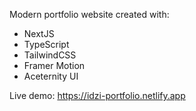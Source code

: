 Modern portfolio website created with:
- NextJS
- TypeScript
- TailwindCSS
- Framer Motion
- Aceternity UI

Live demo: https://idzi-portfolio.netlify.app
